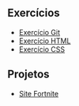 
## Exercícios

* [Exercício Git](https://github.com/gabicar12/curso_ebac_frontend/tree/exerc%C3%ADcio_git)
* [Exercício HTML](https://github.com/gabicar12/curso_ebac_frontend/tree/exerc%C3%ADcio_html)
* [Exercício CSS](https://github.com/gabicar12/curso_ebac_frontend/tree/exerc%C3%ADcio_css)

## Projetos

  * [Site Fortnite](https://github.com/gabicar12/projeto-fortnite)

  

